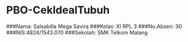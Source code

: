 # PBO-CekIdealTubuh

###Nama: Salsabilla Mega Savira
###Kelas: XI RPL 3
###No.Absen: 30
###NIS:4824/1543.070
###Sekolah: SMK Telkom Malang
